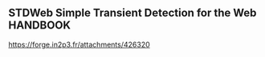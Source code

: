 ## STDWeb Simple Transient Detection for the Web HANDBOOK

https://forge.in2p3.fr/attachments/426320
